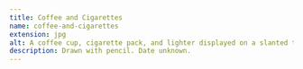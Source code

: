 ```yaml
---
title: Coffee and Cigarettes
name: coffee-and-cigarettes
extension: jpg
alt: A coffee cup, cigarette pack, and lighter displayed on a slanted table, with a criss-crossing black and white background.
description: Drawn with pencil. Date unknown.
---
```

